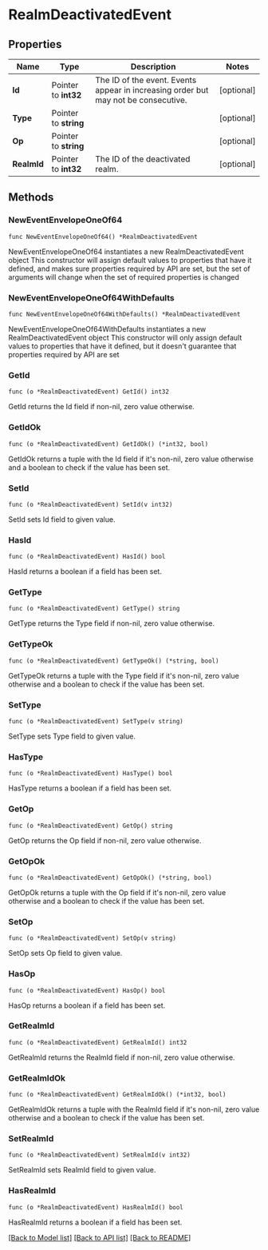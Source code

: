 # RealmDeactivatedEvent

## Properties

Name | Type | Description | Notes
------------ | ------------- | ------------- | -------------
**Id** | Pointer to **int32** | The ID of the event. Events appear in increasing order but may not be consecutive.  | [optional] 
**Type** | Pointer to **string** |  | [optional] 
**Op** | Pointer to **string** |  | [optional] 
**RealmId** | Pointer to **int32** | The ID of the deactivated realm.  | [optional] 

## Methods

### NewEventEnvelopeOneOf64

`func NewEventEnvelopeOneOf64() *RealmDeactivatedEvent`

NewEventEnvelopeOneOf64 instantiates a new RealmDeactivatedEvent object
This constructor will assign default values to properties that have it defined,
and makes sure properties required by API are set, but the set of arguments
will change when the set of required properties is changed

### NewEventEnvelopeOneOf64WithDefaults

`func NewEventEnvelopeOneOf64WithDefaults() *RealmDeactivatedEvent`

NewEventEnvelopeOneOf64WithDefaults instantiates a new RealmDeactivatedEvent object
This constructor will only assign default values to properties that have it defined,
but it doesn't guarantee that properties required by API are set

### GetId

`func (o *RealmDeactivatedEvent) GetId() int32`

GetId returns the Id field if non-nil, zero value otherwise.

### GetIdOk

`func (o *RealmDeactivatedEvent) GetIdOk() (*int32, bool)`

GetIdOk returns a tuple with the Id field if it's non-nil, zero value otherwise
and a boolean to check if the value has been set.

### SetId

`func (o *RealmDeactivatedEvent) SetId(v int32)`

SetId sets Id field to given value.

### HasId

`func (o *RealmDeactivatedEvent) HasId() bool`

HasId returns a boolean if a field has been set.

### GetType

`func (o *RealmDeactivatedEvent) GetType() string`

GetType returns the Type field if non-nil, zero value otherwise.

### GetTypeOk

`func (o *RealmDeactivatedEvent) GetTypeOk() (*string, bool)`

GetTypeOk returns a tuple with the Type field if it's non-nil, zero value otherwise
and a boolean to check if the value has been set.

### SetType

`func (o *RealmDeactivatedEvent) SetType(v string)`

SetType sets Type field to given value.

### HasType

`func (o *RealmDeactivatedEvent) HasType() bool`

HasType returns a boolean if a field has been set.

### GetOp

`func (o *RealmDeactivatedEvent) GetOp() string`

GetOp returns the Op field if non-nil, zero value otherwise.

### GetOpOk

`func (o *RealmDeactivatedEvent) GetOpOk() (*string, bool)`

GetOpOk returns a tuple with the Op field if it's non-nil, zero value otherwise
and a boolean to check if the value has been set.

### SetOp

`func (o *RealmDeactivatedEvent) SetOp(v string)`

SetOp sets Op field to given value.

### HasOp

`func (o *RealmDeactivatedEvent) HasOp() bool`

HasOp returns a boolean if a field has been set.

### GetRealmId

`func (o *RealmDeactivatedEvent) GetRealmId() int32`

GetRealmId returns the RealmId field if non-nil, zero value otherwise.

### GetRealmIdOk

`func (o *RealmDeactivatedEvent) GetRealmIdOk() (*int32, bool)`

GetRealmIdOk returns a tuple with the RealmId field if it's non-nil, zero value otherwise
and a boolean to check if the value has been set.

### SetRealmId

`func (o *RealmDeactivatedEvent) SetRealmId(v int32)`

SetRealmId sets RealmId field to given value.

### HasRealmId

`func (o *RealmDeactivatedEvent) HasRealmId() bool`

HasRealmId returns a boolean if a field has been set.


[[Back to Model list]](../README.md#documentation-for-models) [[Back to API list]](../README.md#documentation-for-api-endpoints) [[Back to README]](../README.md)


